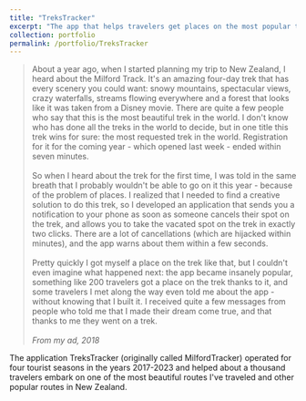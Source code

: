 ```yaml
---
title: "TreksTracker"
excerpt: "The app that helps travelers get places on the most popular treks in New Zealand.<br/><img src='/images/TreksTracker.jpeg'>"
collection: portfolio
permalink: /portfolio/TreksTracker
---
```

> About a year ago, when I started planning my trip to New Zealand, I heard about the Milford Track. It's an amazing four-day trek that has every scenery you could want: snowy mountains, spectacular views, crazy waterfalls, streams flowing everywhere and a forest that looks like it was taken from a Disney movie. There are quite a few people who say that this is the most beautiful trek in the world. I don't know who has done all the treks in the world to decide, but in one title this trek wins for sure: the most requested trek in the world. Registration for it for the coming year - which opened last week - ended within seven minutes. <br><br>
So when I heard about the trek for the first time, I was told in the same breath that I probably wouldn't be able to go on it this year - because of the problem of places. I realized that I needed to find a creative solution to do this trek, so I developed an application that sends you a notification to your phone as soon as someone cancels their spot on the trek, and allows you to take the vacated spot on the trek in exactly two clicks. There are a lot of cancellations (which are hijacked within minutes), and the app warns about them within a few seconds.<br><br>
Pretty quickly I got myself a place on the trek like that, but I couldn't even imagine what happened next: the app became insanely popular, something like 200 travelers got a place on the trek thanks to it, and some travelers I met along the way even told me about the app - without knowing that I built it. I received quite a few messages from people who told me that I made their dream come true, and that thanks to me they went on a trek.<br><br>
<cite>From my ad, 2018</cite>

The application TreksTracker (originally called MilfordTracker) operated for four tourist seasons in the years 2017-2023 and helped about a thousand travelers embark on one of the most beautiful routes I've traveled and other popular routes in New Zealand.
